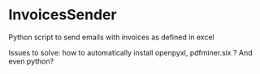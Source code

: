 # InvoicesSender
Python script to send emails with invoices as defined in excel

Issues to solve: how to automatically install openpyxl, pdfminer.six ? And even python? 